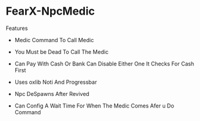 # FearX-NpcMedic

Features 

- Medic Command To Call Medic

- You Must be Dead To Call The Medic

- Can Pay With Cash Or Bank Can Disable Either One It Checks For Cash First

- Uses oxlib Noti And Progressbar

- Npc DeSpawns After Revived

- Can Config A Wait Time For When The Medic Comes Afer u Do Command 
